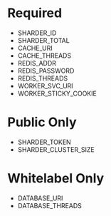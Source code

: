 # Required
- SHARDER_ID
- SHARDER_TOTAL
- CACHE_URI
- CACHE_THREADS
- REDIS_ADDR
- REDIS_PASSWORD
- REDIS_THREADS
- WORKER_SVC_URI
- WORKER_STICKY_COOKIE

# Public Only
- SHARDER_TOKEN
- SHARDER_CLUSTER_SIZE

# Whitelabel Only
- DATABASE_URI
- DATABASE_THREADS